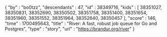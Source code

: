 {
  "by" : "bo0tzz",
  "descendants" : 47,
  "id" : 38349716,
  "kids" : [ 38351027, 38350831, 38352690, 38350502, 38351758, 38351400, 38351654, 38351960, 38351552, 38351964, 38352640, 38350457 ],
  "score" : 146,
  "time" : 1700495643,
  "title" : "River: A fast, robust job queue for Go and Postgres",
  "type" : "story",
  "url" : "https://brandur.org/river"
}
